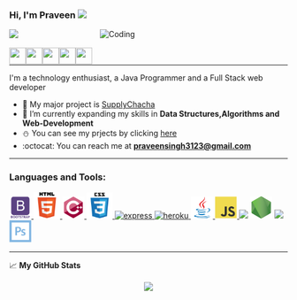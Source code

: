 ### Hi, I'm Praveen <img src="https://media.giphy.com/media/hvRJCLFzcasrR4ia7z/giphy.gif" width="27px" >
<img align="right" alt="Coding" width="340" src="https://media.giphy.com/media/USV0ym3bVWQJJmNu3N/giphy.gif">

![](https://komarev.com/ghpvc/?username=praveensingh3123&color=blue)
<br>

<a href="https://www.linkedin.com/in/praveensingh3/" target="blank"><img align="left" src="https://image.flaticon.com/icons/png/512/174/174857.png" height="30px" width="30px" /></a>
<a href="https://www.hackerrank.com/praveensingh3128?hr_r=1" target="blank"><img align="left" src="https://upload.wikimedia.org/wikipedia/commons/4/40/HackerRank_Icon-1000px.png" height="30px" width="30px"/></a>
<a href="https://leetcode.com/praveensingh3128/" target="blank"><img align="left" src="https://raw.githubusercontent.com/jdneo/vscode-leetcode/master/resources/LeetCode.png" height="30px" width="30px" /></a>
<a href="https://www.codechef.com/users/praveensingh3" target="blank"><img align="left" src="https://i.pinimg.com/originals/c5/d9/fc/c5d9fc1e18bcf039f464c2ab6cfb3eb6.jpg" height="30px" width="30px" /></a>
<a href="https://www.instagram.com/_.praveensingh/" target="blank"><img align="left" src="https://upload.wikimedia.org/wikipedia/commons/thumb/e/e7/Instagram_logo_2016.svg/1200px-Instagram_logo_2016.svg.png" height="30px" width="30px" /></a>

<br>

------------

I'm a technology enthusiast, a Java Programmer and a Full Stack web developer
- 🔭 My major project is [SupplyChacha](https://github.com/praveensingh3123/SupplyChacha)
- 🌱 I’m currently expanding my skills in **Data Structures,Algorithms and Web-Development**
- ⛄ You can see my prjects by clicking [here](https://github.com/praveensingh3123?tab=repositories)
- :octocat: You can reach me at **praveensingh3123@gmail.com**

------------
<h3 align="left">Languages and Tools:</h3>
<p align="left"> <a href="https://getbootstrap.com" target="_blank"> <img src="https://raw.githubusercontent.com/devicons/devicon/master/icons/bootstrap/bootstrap-plain-wordmark.svg" alt="bootstrap" width="40" height="40"/> </a> <a href="https://www.cprogramming.com/" target="_blank"> <a href="https://www.w3.org/html/" target="_blank"> <img src="https://raw.githubusercontent.com/devicons/devicon/master/icons/html5/html5-original-wordmark.svg" alt="html5" width="48" height="48"/> </a>  <a href="https://www.w3schools.com/cpp/" target="_blank"> <img src="https://raw.githubusercontent.com/devicons/devicon/master/icons/cplusplus/cplusplus-original.svg" alt="cplusplus" width="40" height="40"/> </a> <a href="https://www.w3schools.com/css/" target="_blank"> <img src="https://raw.githubusercontent.com/devicons/devicon/master/icons/css3/css3-original-wordmark.svg" alt="css3" width="47" height="47"/> </a> <a href="https://expressjs.com" target="_blank"> <img src="https://www.ateamsoftsolutions.com/wp-content/uploads/2019/03/main-qimg-f406db5658b5d0dade4d70a989560439.png" alt="express" width="40" height="40"/> </a> <a href="https://heroku.com" target="_blank"> <img src="https://www.vectorlogo.zone/logos/heroku/heroku-icon.svg" alt="heroku" width="40" height="40"/> </a>  <a href="https://www.java.com" target="_blank"> <img src="https://raw.githubusercontent.com/devicons/devicon/master/icons/java/java-original.svg" alt="java" width="40" height="40"/> </a> <a href="https://developer.mozilla.org/en-US/docs/Web/JavaScript" target="_blank"> <img src="https://raw.githubusercontent.com/devicons/devicon/master/icons/javascript/javascript-original.svg" alt="javascript" width="40" height="40"/> </a><code><img height="40" src="https://www.pngitem.com/pimgs/m/385-3850359_icon-mongodb-logo-hd-png-download.png"></code>
 <code><img height="40" src="https://raw.githubusercontent.com/github/explore/80688e429a7d4ef2fca1e82350fe8e3517d3494d/topics/nodejs/nodejs.png"></code>
 <code><img height="40" src="https://redux.js.org/img/redux-logo-landscape.png"></code><img src="https://raw.githubusercontent.com/devicons/devicon/master/icons/photoshop/photoshop-line.svg" alt="photoshop" width="40" height="40"/> </a> </p>
 
 ------------

📈 **My GitHub Stats**

<p align=center>
  <a href="https://github-readme-stats.vercel.app/api?username=praveensingh3123&show_icons=true&theme=gotham">
    <img height=175 align="center" src="https://github-readme-stats.vercel.app/api?username=praveensingh3123&show_icons=true&theme=gotham">
  </a>
  
</p>
  <br>
  
